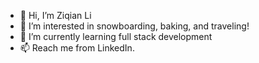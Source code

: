 - 👋 Hi, I’m Ziqian Li
- 👀 I’m interested in snowboarding, baking, and traveling!
- 🌱 I’m currently learning full stack development
- 📫 Reach me from LinkedIn.

<!---
zxl3269117/zxl3269117 is a ✨ special ✨ repository because its `README.md` (this file) appears on your GitHub profile.
You can click the Preview link to take a look at your changes.
--->

